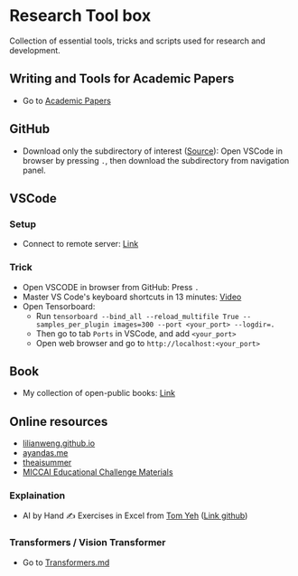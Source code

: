 # Research Tool box
Collection of essential tools, tricks and scripts used for research and development.

<!--  -->
## Writing and Tools for Academic Papers
- Go to [Academic Papers](AcademicPapers/papers.MD)

<!--  -->
## GitHub
- Download only the subdirectory of interest 
([Source](https://github.com/google-research/google-research/blob/master/README.md)): 
Open VSCode in browser by pressing `.`, then download the subdirectory from navigation panel.


<!--  -->
## VSCode
### Setup
- Connect to remote server: [Link](https://code.visualstudio.com/docs/remote/ssh)

### Trick
- Open VSCODE in browser from GitHub: Press `.`
- Master VS Code's keyboard shortcuts in 13 minutes: [Video](https://www.youtube.com/watch?v=nWIRJBCjls8)
- Open Tensorboard:  
    - Run `tensorboard --bind_all --reload_multifile True --samples_per_plugin images=300 --port <your_port> --logdir=.`  
    - Then go to tab `Ports` in VSCode, and add `<your_port>`  
    - Open web browser and go to `http://localhost:<your_port>`  

<!--  -->
## Book
- My collection of open-public books: [Link](https://ntkhoa.notion.site/4affd80b09454ba0a37132bd5c1d59e0?v=fb51a179ebd34c4d914e605b222a0fc5&pvs=4)


<!--  -->
## Online resources
- [lilianweng.github.io](https://lilianweng.github.io/)
- [ayandas.me](https://ayandas.me/blogs.html)
- [theaisummer](https://theaisummer.com/learn-ai/)
- [MICCAI Educational Challenge Materials](https://miccai-sb.github.io/materials.html)

### Explaination
- AI by Hand ✍️ Exercises in Excel from [Tom Yeh](https://x.com/ProfTomYeh) ([Link github](https://github.com/ImagineAILab/ai-by-hand-excel))

### Transformers / Vision Transformer
- Go to [Transformers.md](Transformer/Transformers.md)
